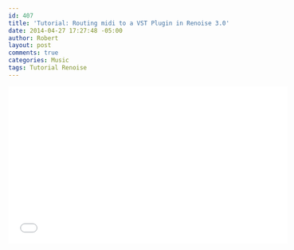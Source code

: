 ```yaml
---
id: 407
title: 'Tutorial: Routing midi to a VST Plugin in Renoise 3.0'
date: 2014-04-27 17:27:48 -05:00
author: Robert
layout: post
comments: true
categories: Music
tags: Tutorial Renoise
---
```


<iframe width="560" height="315" src="//www.youtube.com/embed/aKesPaOyg5Y" frameborder="0" allowfullscreen></iframe>
